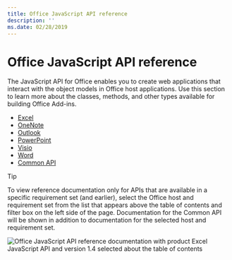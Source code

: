 ```yaml
---
title: Office JavaScript API reference 
description: ''
ms.date: 02/28/2019
---
```


# Office JavaScript API reference

The JavaScript API for Office enables you to create web applications that interact with the object models in Office host applications. Use this section to learn more about the classes, methods, and other types available for building Office Add-ins.

- [Excel](/javascript/api/api-ref?view=excel-js-preview)
- [OneNote](/javascript/api/api-ref?view=onenote-js-1.1)
- [Outlook](/javascript/api/api-ref?view=outlook-js-preview)
- [PowerPoint](/javascript/api/api-ref?view=powerpoint-js-1.1)
- [Visio](/javascript/api/api-ref?view=visio-js-1.1)
- [Word](/javascript/api/api-ref?view=word-js-preview)
- [Common API](/javascript/api/api-ref?view=common-js)

> [!TIP]
> To view reference documentation only for APIs that are available in a specific requirement set (and earlier), select the Office host and requirement set from the list that appears above the table of contents and filter box on the left side of the page. Documentation for the Common API will be shown in addition to documentation for the selected host and requirement set.
> 
> ![Office JavaScript API reference documentation with product Excel JavaScript API and version 1.4 selected about the table of contents](images/api-ref-moniker-selector-1.png)